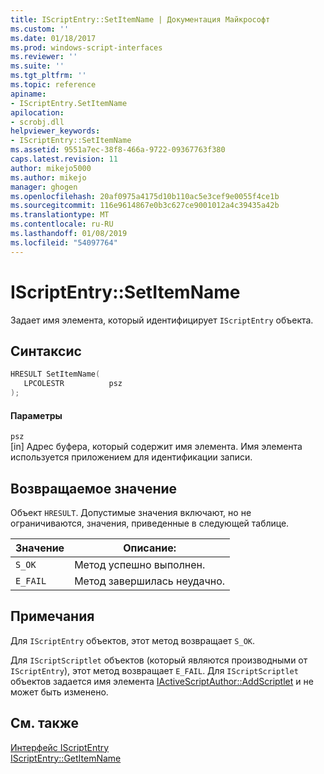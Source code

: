 ```yaml
---
title: IScriptEntry::SetItemName | Документация Майкрософт
ms.custom: ''
ms.date: 01/18/2017
ms.prod: windows-script-interfaces
ms.reviewer: ''
ms.suite: ''
ms.tgt_pltfrm: ''
ms.topic: reference
apiname:
- IScriptEntry.SetItemName
apilocation:
- scrobj.dll
helpviewer_keywords:
- IScriptEntry::SetItemName
ms.assetid: 9551a7ec-38f8-466a-9722-09367763f380
caps.latest.revision: 11
author: mikejo5000
ms.author: mikejo
manager: ghogen
ms.openlocfilehash: 20af0975a4175d10b110ac5e3cef9e0055f4ce1b
ms.sourcegitcommit: 116e9614867e0b3c627ce9001012a4c39435a42b
ms.translationtype: MT
ms.contentlocale: ru-RU
ms.lasthandoff: 01/08/2019
ms.locfileid: "54097764"
---
```

# <a name="iscriptentrysetitemname"></a>IScriptEntry::SetItemName
Задает имя элемента, который идентифицирует `IScriptEntry` объекта.  
  
## <a name="syntax"></a>Синтаксис  
  
```cpp
HRESULT SetItemName(  
   LPCOLESTR          psz  
);  
```  
  
#### <a name="parameters"></a>Параметры  
 `psz`  
 [in] Адрес буфера, который содержит имя элемента. Имя элемента используется приложением для идентификации записи.  
  
## <a name="return-value"></a>Возвращаемое значение  
 Объект `HRESULT`. Допустимые значения включают, но не ограничиваются, значения, приведенные в следующей таблице.  
  
|Значение|Описание:|  
|-----------|-----------------|  
|`S_OK`|Метод успешно выполнен.|  
|`E_FAIL`|Метод завершилась неудачно.|  
  
## <a name="remarks"></a>Примечания  
 Для `IScriptEntry` объектов, этот метод возвращает `S_OK`.  
  
 Для `IScriptScriptlet` объектов (который являются производными от `IScriptEntry`), этот метод возвращает `E_FAIL`. Для `IScriptScriptlet` объектов задается имя элемента [IActiveScriptAuthor::AddScriptlet](../../winscript/reference/iactivescriptauthor-addscriptlet.md) и не может быть изменено.  
  
## <a name="see-also"></a>См. также  
 [Интерфейс IScriptEntry](../../winscript/reference/iscriptentry-interface.md)   
 [IScriptEntry::GetItemName](../../winscript/reference/iscriptentry-getitemname.md)